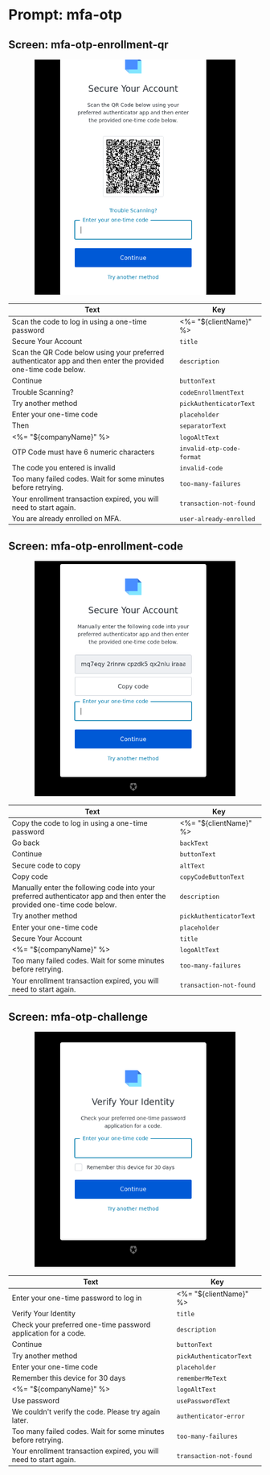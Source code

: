 # Prompt: mfa-otp

## Screen: mfa-otp-enrollment-qr

<p style="text-align: center;">
  <img alt="mfa-otp-enrollment-qr reference screenshot" class="ul-prompt-screenshot" data-ul-prompt="mfa-otp-enrollment-qr" src="/media/articles/universal-login/text-customization/mfa-otp-enrollment-qr.png" style="width: 400px;"/>
</p>

|Text|Key|
|----------|----------|
|Scan the code to log in using a one-time password | <%= "${clientName}" %>|`pageTitle`|
|Secure Your Account|`title`|
|Scan the QR Code below using your preferred authenticator app and then enter the provided one-time code below.|`description`|
|Continue|`buttonText`|
|Trouble Scanning?|`codeEnrollmentText`|
|Try another method|`pickAuthenticatorText`|
|Enter your one-time code|`placeholder`|
|Then|`separatorText`|
|<%= "${companyName}" %>|`logoAltText`|
|OTP Code must have 6 numeric characters|`invalid-otp-code-format`|
|The code you entered is invalid|`invalid-code`|
|Too many failed codes. Wait for some minutes before retrying.|`too-many-failures`|
|Your enrollment transaction expired, you will need to start again.|`transaction-not-found`|
|You are already enrolled on MFA.|`user-already-enrolled`|

## Screen: mfa-otp-enrollment-code

<p style="text-align: center;">
  <img alt="mfa-otp-enrollment-code reference screenshot" class="ul-prompt-screenshot" data-ul-prompt="mfa-otp-enrollment-code" src="/media/articles/universal-login/text-customization/mfa-otp-enrollment-code.png" style="width: 400px;"/>
</p>

|Text|Key|
|----------|----------|
|Copy the code to log in using a one-time password | <%= "${clientName}" %>|`pageTitle`|
|Go back|`backText`|
|Continue|`buttonText`|
|Secure code to copy|`altText`|
|Copy code|`copyCodeButtonText`|
|Manually enter the following code into your preferred authenticator app and then enter the provided one-time code below.|`description`|
|Try another method|`pickAuthenticatorText`|
|Enter your one-time code|`placeholder`|
|Secure Your Account|`title`|
|<%= "${companyName}" %>|`logoAltText`|
|Too many failed codes. Wait for some minutes before retrying.|`too-many-failures`|
|Your enrollment transaction expired, you will need to start again.|`transaction-not-found`|

## Screen: mfa-otp-challenge

<p style="text-align: center;">
  <img alt="mfa-otp-challenge reference screenshot" class="ul-prompt-screenshot" data-ul-prompt="mfa-otp-challenge" src="/media/articles/universal-login/text-customization/mfa-otp-challenge.png" style="width: 400px;"/>
</p>

|Text|Key|
|----------|----------|
|Enter your one-time password to log in | <%= "${clientName}" %>|`pageTitle`|
|Verify Your Identity|`title`|
|Check your preferred one-time password application for a code.|`description`|
|Continue|`buttonText`|
|Try another method|`pickAuthenticatorText`|
|Enter your one-time code|`placeholder`|
|Remember this device for 30 days|`rememberMeText`|
|<%= "${companyName}" %>|`logoAltText`|
|Use password|`usePasswordText`|
|We couldn't verify the code. Please try again later.|`authenticator-error`|
|Too many failed codes. Wait for some minutes before retrying.|`too-many-failures`|
|Your enrollment transaction expired, you will need to start again.|`transaction-not-found`|
